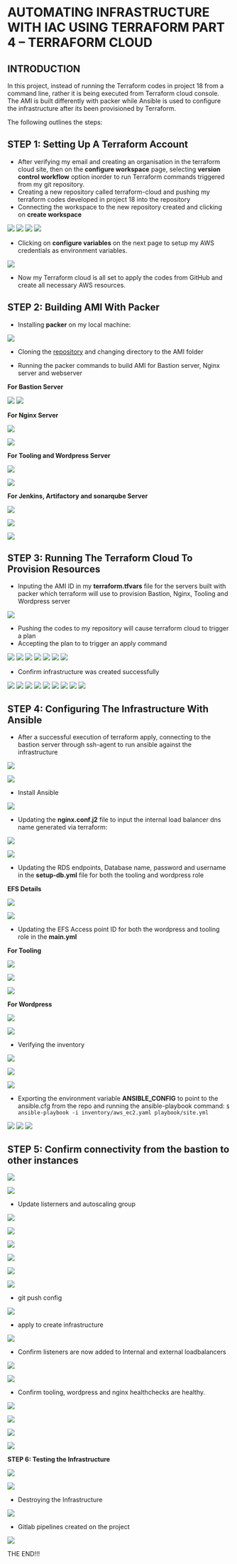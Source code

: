 # AUTOMATING INFRASTRUCTURE WITH IAC USING TERRAFORM PART 4 – TERRAFORM CLOUD
## INTRODUCTION
In this project, instead of running the Terraform codes in project 18 from a command line, rather it is being executed from Terraform cloud console. The AMI is built differently with packer while Ansible is used to configure the infrastructure after its been provisioned by Terraform.

The following outlines the steps:

## STEP 1: Setting Up A Terraform Account

- After verifying my email and creating an organisation in the terraform cloud site, then on the **configure workspace** page, selecting **version control workflow** option inorder to run Terraform commands triggered from my git repository.
- Creating a new repository called terraform-cloud and pushing my terraform codes developed in project 18 into the repository
- Connecting the workspace to the new repository created and clicking on **create workspace**



![](./images/create%20workspace01.png)
![](./images/create%20workspace02.png)
![](./images/create%20workspace03.png)
![](./images/create%20workspace04.png)


- Clicking on **configure variables** on the next page to setup my AWS credentials as environment variables.

![](./images/create%20workspace05.png)

- Now my Terraform cloud is all set to apply the codes from GitHub and create all necessary AWS resources.

## STEP 2: Building AMI With Packer

- Installing **packer** on my local machine:

![](./images/Install%20packer.png)

- Cloning the [repository](https://github.com/darey-devops/PBL-project-19.git) and changing directory to the AMI folder

- Running the packer commands to build AMI for Bastion server, Nginx server and webserver

**For Bastion Server**

![](./images/ami%20created.png)
![](./images/bastion%20ami%20created.png)

**For Nginx Server**

![](./images/creating%20nginx%20ami.png)

![](./images/nginx%20ami%20created.png)

**For Tooling and Wordpress Server**

![](./images/web%20ami%20creating.png)

![](./images/web%20ami%20created.png)

**For Jenkins, Artifactory and sonarqube Server**

![](./images/creating%20ubuntu%20ami.png)

![](./images/ububtu%20ami%20created.png)

![](./images/all%20amis%20created.png)

## STEP 3: Running The Terraform Cloud To Provision Resources

- Inputing the AMI ID in my **terraform.tfvars** file for the servers built with packer which terraform will use to provision Bastion, Nginx, Tooling and Wordpress server

![](./images/update%20terraform%20with%20new%20ami's.png)

- Pushing the codes to my repository will cause terraform cloud to trigger a plan
- Accepting the plan to to trigger an apply command

![](./images/git%20push.png)
![](./images/new%20push%20captured.png)
![](./images/run%20successful.png)
![](./images/confirm%20%26%20apply.png)
![](./images/confirm%20%26%20apply02.png)
![](./images/applying.png)
![](./images/applying02.png)

- Confirm infrastructure was created successfully

![](./images/Instances%20created.png)
![](./images/Security%20groups%20creted.png)
![](./images/Load%20balancer%20created.png)
![](./images/S3%20bucket%20created.png)
![](./images/dynamodb%20table%20created.png)
![](./images/VPC%20created.png)
![](./images/Subnets%20created.png)
![](./images/routing%20tables.png)
![](./images/Cert%20created.png)


## STEP 4: Configuring The Infrastructure With Ansible

- After a successful execution of terraform apply, connecting to the bastion server through ssh-agent to run ansible against the infrastructure

![](./images/key.png)

![](./images/key02.png)

- Install Ansible

![](./images/install%20ansible.png)

- Updating the **nginx.conf.j2** file to input the internal load balancer dns name generated via terraform:

![](./images/update%20loadbalancer.png)

![](./images/update%20loadbalancer01.png)

- Updating the RDS endpoints, Database name, password and username in the **setup-db.yml** file for both the tooling and wordpress role

**EFS Details**

![](./images/copy%20rds%20endpoint.png)

![](./images/replace%20tooling%20endpoint.png)


- Updating the EFS Access point ID for both the wordpress and tooling role in the **main.yml**

**For Tooling**


![](./images/fstab%20for%20tooling.png)



![](./images/update%20fstab%20for%20tooling.png)

![](./images/update%20file%20system%20for%20tooling.png)

**For Wordpress**

![](./images/efs%20for%20wordpress.png)

![](./images/update%20fstab%20for%20wordpress.png)




- Verifying the inventory

![](./images/update%20roles%20path.png)

![](./images/edit%20config%20path.png)

![](./images/ansible-inventory%20graph.png)

- Exporting the environment variable **ANSIBLE_CONFIG** to point to the ansible.cfg from the repo and running the ansible-playbook command: `$ ansible-playbook -i inventory/aws_ec2.yaml playbook/site.yml`

![](./images/running%20ansible.png)
![](./images/running%20ansible02.png)
![](./images/running%20ansible03.png)

## STEP 5: Confirm connectivity from the bastion to other instances

![](./images/confirm%20ssh%20to%20private%20instance02.png)


![](./images/wordpress%20error%20resolved.png)

- Update listerners and autoscaling group

![](./images/uncomment%20alb.png)

![](./images/uncomment%20listener.png)

![](./images/uncomment%20listener03.png)

![](./images/uncomment%20autoscalling%20attach.png)

![](./images/uncomment%20autoscalling%20attach02.png)

![](./images/uncomment%20autoscalling%20attach04.png)

- git push config

![](./images/git%20push%20final.png)

- apply to create infrastructure

![](./images/confirm%20%26%20apply%20for%20listners.png)

- Confirm listeners are now added to Internal and external loadbalancers

![](./images/loadbalancer%20listner%20readded.png)

![](./images/loadbalancer%20listner%20added02.png)

- Confirm tooling, wordpress and nginx healthchecks are healthy.

![](./images/wordpress%20targetgroup%20healthcheck.png)

![](./images/tooling%20targetgroup%20helthcheck.png)

![](./images/restart%20nginx%20on%20nginx%20server.png)

![](./images/nginx%20targetgroup%20healthcheck%20healthy.png)

**STEP 6: Testing the Infrastructure**

![](./images/wordpress%20successful.png)

![](./images/tooling%20successful.png)









- Destroying the Infrastructure

![](./images/destroy%20infrastructure.png)

- Gitlab pipelines created on the project

![](./images/gitlab%20pipelines%20running.png)

THE END!!!

